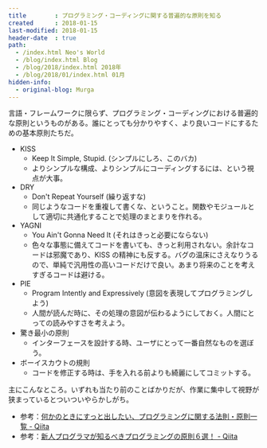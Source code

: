 ```yaml
---
title        : プログラミング・コーディングに関する普遍的な原則を知る
created      : 2018-01-15
last-modified: 2018-01-15
header-date  : true
path:
  - /index.html Neo's World
  - /blog/index.html Blog
  - /blog/2018/index.html 2018年
  - /blog/2018/01/index.html 01月
hidden-info:
  - original-blog: Murga
---
```


言語・フレームワークに限らず、プログラミング・コーディングにおける普遍的な原則というものがある。誰にとっても分かりやすく、より良いコードにするための基本原則たちだ。

- KISS
  - Keep It Simple, Stupid. (シンプルにしろ、このバカ)
  - よりシンプルな構成、よりシンプルにコーディングするには、という視点が大事。
- DRY
  - Don't Repeat Yourself (繰り返すな)
  - 同じようなコードを重複して書くな、ということ。関数やモジュールとして適切に共通化することで処理のまとまりを作れる。
- YAGNI
  - You Ain't Gonna Need It (それはきっと必要にならない)
  - 色々な事態に備えてコードを書いても、きっと利用されない。余計なコードは邪魔であり、KISS の精神にも反する。バグの温床にさえなりうるので、単純で汎用性の高いコードだけで良い。あまり将来のことを考えすぎるコードは避ける。
- PIE
  - Program Intently and Expressively (意図を表現してプログラミングしよう)
  - 人間が読んだ時に、その処理の意図が伝わるようにしておく。人間にとっての読みやすさを考えよう。
- 驚き最小の原則
  - インターフェースを設計する時、ユーザにとって一番自然なものを選ぼう。
- ボーイスカウトの規則
  - コードを修正する時は、手を入れる前よりも綺麗にしてコミットする。

主にこんなところ。いずれも当たり前のことばかりだが、作業に集中して視野が狭まっているとついついやらかしがち。

- 参考：[何かのときにすっと出したい、プログラミングに関する法則・原則一覧 - Qiita](https://qiita.com/hirokidaichi/items/d6c473d8011bd9330e63)
- 参考：[新人プログラマが知るべきプログラミングの原則６選！ - Qiita](https://qiita.com/ryotanatsume/items/018cae5c5be8faba367a)
